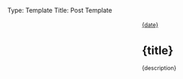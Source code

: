 Type: Template
Title: Post Template

<style>
    .home-post {
        display: flex;
        align-content: stretch;
        gap: 1em;
        background-color: var(--accent);
        width: 100%;
    }

    .home-post > div {
        padding: 0.2rem;
    }

    .home-post-header {
        text-align: left;
        width: 100%;
        flex-grow: 1;
    }

    .home-post-image {
        flex-shrink: 1;
        align-self: center;
        height: 10em;
        width: 20em;
        background-image: url('{image}');
        background-size: cover;
        background-position: center;
}

.home-post-title {
    padding: 0;
}

.home-post-info {
    font-size: 0.9em;
    margin-bottom: 0.5rem;
}

@media only screen and (max-width: 580px) {
  /* For mobile phones: */
  .home-post {
    flex-direction: column;
  }
  .home-post-image {
    height: 10em;
    width: 20em;
    margin: auto;
  }
</style>

<div class="home-post">
        <div class="home-post-image">
        </div>

<div>
    <div class="home-post-header">
        <div class="home-post-info">
            <i class="fa-solid fa-clock"></i> <a href="{permalink}">{date}</a>
        <div class="home-post-title">
            <h1 class="large">{title}</h1>
            <p>{description}</p>
            </div>
            </div>
            </div>
            </div>
</div>